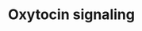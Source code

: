 ---
annotations:
- type: Pathway Ontology
  value: oxytocin signaling pathway
authors:
- Mkutmon
- Fehrhart
- MaintBot
- Eweitz
description: This pathway shows a high-level overview of oxytocin signaling.
last-edited: 2021-05-07
organisms:
- Bos taurus
redirect_from:
- /index.php/Pathway:WP3222
- /instance/WP3222
schema-jsonld:
- '@context': https://schema.org/
  '@id': https://wikipathways.github.io/pathways/WP3222.html
  '@type': Dataset
  creator:
    '@type': Organization
    name: WikiPathways
  description: This pathway shows a high-level overview of oxytocin signaling.
  keywords:
  - MAPK signalling pathway
  - CD38
  - (OXT neurons)
  - 'Oxytocin release '
  - Oxytocin
  - Protein synthesis
  - PKC
  - PLCD1
  - isozyme family
  - IP3
  - GNAQ
  - DAG
  - 'Contraction (myometrial cell, '
  - mammary gland myoepithelial cell)
  - OXTR
  - Ca2+
  license: CC0
  name: Oxytocin signaling
seo: CreativeWork
title: Oxytocin signaling
wpid: WP3222
---